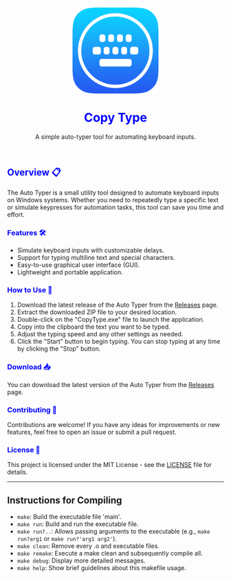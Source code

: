 <p align="center">
  <img height="200px" width="200px" style="display: block;" src="asset/key.png"/>
  <summary align="center">
    <font color="blue">
      <h1 align="center">Copy Type</h1>
    </font>
  </summary>
  <p align="center">A simple auto-typer tool for automating keyboard inputs.</p>
</p><br>

<font color="blue"><h2>Overview 📋</h2></font>

The Auto Typer is a small utility tool designed to automate keyboard inputs on Windows systems. Whether you need to repeatedly type a specific text or simulate keypresses for automation tasks, this tool can save you time and effort.

<font color="blue"><h3>Features 🛠️</h3></font>

- Simulate keyboard inputs with customizable delays.
- Support for typing multiline text and special characters.
- Easy-to-use graphical user interface (GUI).
- Lightweight and portable application.

<font color="blue"><h3>How to Use 🚀</h3></font>

1. Download the latest release of the Auto Typer from the [Releases](build/CopyType.exe) page.
2. Extract the downloaded ZIP file to your desired location.
3. Double-click on the "CopyType.exe" file to launch the application.
4. Copy into the clipboard the text you want to be typed.
5. Adjust the typing speed and any other settings as needed.
6. Click the "Start" button to begin typing. You can stop typing at any time by clicking the "Stop" button.

<font color="blue"><h3>Download 📥</h3></font>

You can download the latest version of the Auto Typer from the [Releases](build/CopyType.exe) page.

<font color="blue"><h3>Contributing 🤝</h3></font>

Contributions are welcome! If you have any ideas for improvements or new features, feel free to open an issue or submit a pull request.

<font color="blue"><h3>License 📄</h3></font>

This project is licensed under the MIT License - see the [LICENSE](LICENSE) file for details.

---

## Instructions for Compiling

- `make`:			Build the executable file 'main'.
- `make run`:		Build and run the executable file.
- `make run?..`:	Allows passing arguments to the executable (e.g., `make run?arg1` or `make run?'arg1 arg2'`).
- `make clean`:		Remove every .o and executable files.
- `make remake`:	Execute a make clean and subsequently compile all.
- `make debug`:		Display more detailed messages.
- `make help`:		Show brief guidelines about this makefile usage.